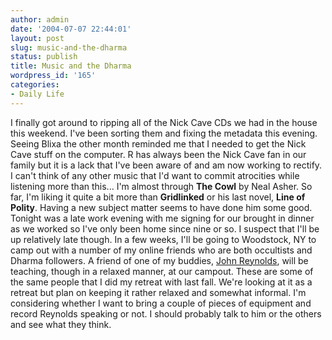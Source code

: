 ```yaml
---
author: admin
date: '2004-07-07 22:44:01'
layout: post
slug: music-and-the-dharma
status: publish
title: Music and the Dharma
wordpress_id: '165'
categories:
- Daily Life
---
```


I finally got around to ripping all of the Nick Cave CDs we had in the
house this weekend. I've been sorting them and fixing the metadata this
evening. Seeing Blixa the other month reminded me that I needed to get
the Nick Cave stuff on the computer. R has always been the Nick Cave fan
in our family but it is a lack that I've been aware of and am now
working to rectify. I can't think of any other music that I'd want to
commit atrocities while listening more than this... I'm almost through
**The Cowl** by Neal Asher. So far, I'm liking it quite a bit more than
**Gridlinked** or his last novel, **Line of Polity**. Having a new
subject matter seems to have done him some good. Tonight was a late work
evening with me signing for our brought in dinner as we worked so I've
only been home since nine or so. I suspect that I'll be up relatively
late though. In a few weeks, I'll be going to Woodstock, NY to camp out
with a number of my online friends who are both occultists and Dharma
followers. A friend of one of my buddies, [John
Reynolds](http://www.vajranatha.com/), will be teaching, though in a
relaxed manner, at our campout. These are some of the same people that I
did my retreat with last fall. We're looking at it as a retreat but plan
on keeping it rather relaxed and somewhat informal. I'm considering
whether I want to bring a couple of pieces of equipment and record
Reynolds speaking or not. I should probably talk to him or the others
and see what they think.
